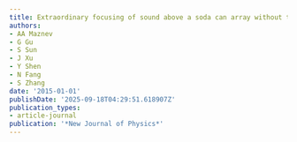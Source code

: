 ```yaml
---
title: Extraordinary focusing of sound above a soda can array without time reversal
authors:
- AA Maznev
- G Gu
- S Sun
- J Xu
- Y Shen
- N Fang
- S Zhang
date: '2015-01-01'
publishDate: '2025-09-18T04:29:51.618907Z'
publication_types:
- article-journal
publication: '*New Journal of Physics*'
---
```

